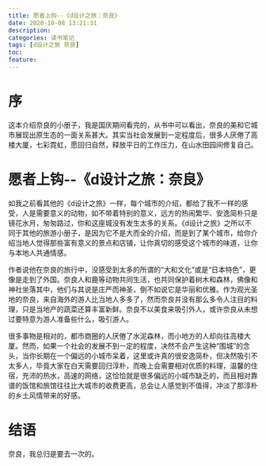 ```yaml
---
title: 愿者上钩--《d设计之旅：奈良》
date: 2020-10-08 13:21:31
description: 
categories: 读书笔记
tags: [d设计之旅 奈良] 
toc: 
feature: 
---
```


# 序
这本介绍奈良的小册子，我是国庆期间看完的，从书中可以看出，奈良的美和它城市展现出原生态的一面关系甚大。其实当社会发展到一定程度后，很多人厌倦了高楼大厦，七彩霓虹，愿回归自然，释放平日的工作压力，在山水田园间修复自己。

<!-- more -->

# 愿者上钩--《d设计之旅：奈良》

如我之前看其他的《d设计之旅》一样，每个城市的介绍，都给了我不一样的感受，人是需要意义的动物，如不带着特别的意义，远方的热闹繁华、安逸简朴只是镜花水月，匆匆路过，你和这座城没有发生太多的关系。《d设计之旅》之所以不同于其他的旅游小册子，是因为它不是大而全的介绍，而是到了某个城市，给你介绍当地人觉得那些富有意义的景点和店铺，让你真切的感受这个城市的味道，让你与本地人共通情感。

作者说他在奈良的旅行中，没感受到太多的所谓的“大和文化”或是“日本特色”，更像是走到了外国。奈良人和鹿等动物共同生活，也共同保护着树木和森林，佛像和神社坐落其中，他们与其说是庄严而神圣，倒不如说它是华丽和优雅。作为观光圣地的奈良，来自海外的游人比当地人多多了，然而奈良并没有那么多令人注目的料理，只是当地产的蔬菜还算丰富新鲜。奈良不以美食来吸引外人，或许奈良从未想过要特意为游人准备些什么，吸引游人。

很多事物是相对的，都市商圈的人厌倦了水泥森林，而小地方的人却向往高楼大厦。然而，如果一个社会的发展不到一定的程度，决然不会产生这种“围城”的念头，当你长期在一个偏远的小城市呆着，这里或许真的很安逸简朴，但决然吸引不太多人，毕竟大家在白天需要回归淳朴，而晚上会需要相对优质的料理，温馨的住宿，充沛的热水，高速的网络，这恰恰就是很多偏远的小城市缺乏的，而且相对靠谱的饭馆和旅馆往往比大城市的收费更高，总会让人感觉到不值得，冲淡了那淳朴的乡土风情带来的好感。

# 结语

奈良，我总归是要去一次的。

